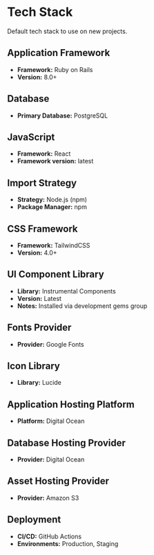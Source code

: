 # Tech Stack

Default tech stack to use on new projects.

## Application Framework

- **Framework:** Ruby on Rails
- **Version:** 8.0+

## Database

- **Primary Database:** PostgreSQL

## JavaScript

- **Framework:** React
- **Framework version:** latest

## Import Strategy

- **Strategy:** Node.js (npm)
- **Package Manager:** npm

## CSS Framework

- **Framework:** TailwindCSS
- **Version:** 4.0+

## UI Component Library

- **Library:** Instrumental Components
- **Version:** Latest
- **Notes:** Installed via development gems group

## Fonts Provider

- **Provider:** Google Fonts

## Icon Library

- **Library:** Lucide

## Application Hosting Platform

- **Platform:** Digital Ocean

## Database Hosting Provider

- **Provider:** Digital Ocean

## Asset Hosting Provider

- **Provider:** Amazon S3

## Deployment

- **CI/CD:** GitHub Actions
- **Environments:** Production, Staging
